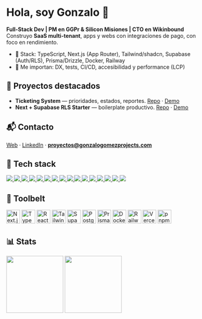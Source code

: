 # Hola, soy Gonzalo 👋
**Full-Stack Dev | PM en GGPr & Silicon Misiones | CTO en Wikinbound**  
Construyo **SaaS multi-tenant**, apps y webs con integraciones de pago, con foco en rendimiento.

- 🧰 Stack: TypeScript, Next.js (App Router), Tailwind/shadcn, Supabase (Auth/RLS), Prisma/Drizzle, Docker, Railway
- 🧪 Me importan: DX, tests, CI/CD, accesibilidad y performance (LCP)

## 🚀 Proyectos destacados
- **Ticketing System** — prioridades, estados, reportes. [Repo](#) · [Demo](#)
- **Next + Supabase RLS Starter** — boilerplate productivo. [Repo](#) · [Demo](#)

## 📬 Contacto
[Web](https://gonzalogomezprojects.com) · [LinkedIn](#) · **proyectos@gonzalogomezprojects.com**

## 🧱 Tech stack
<p align="left">
  <a href="https://nextjs.org" target="_blank">
    <img src="https://img.shields.io/badge/Next.js-000?style=for-the-badge&logo=nextdotjs&logoColor=white" />
  </a>
  <a href="https://www.typescriptlang.org/" target="_blank">
    <img src="https://img.shields.io/badge/TypeScript-3178C6?style=for-the-badge&logo=typescript&logoColor=white" />
  </a>
  <a href="https://react.dev/" target="_blank">
    <img src="https://img.shields.io/badge/React-20232A?style=for-the-badge&logo=react&logoColor=61DAFB" />
  </a>
  <a href="https://tailwindcss.com/" target="_blank">
    <img src="https://img.shields.io/badge/Tailwind-0EA5E9?style=for-the-badge&logo=tailwindcss&logoColor=white" />
  </a>
  <a href="https://ui.shadcn.com/" target="_blank">
    <img src="https://img.shields.io/badge/shadcn/ui-18181B?style=for-the-badge" />
  </a>
  <a href="https://supabase.com/" target="_blank">
    <img src="https://img.shields.io/badge/Supabase-3ECF8E?style=for-the-badge&logo=supabase&logoColor=111827" />
  </a>
  <a href="https://www.postgresql.org/" target="_blank">
    <img src="https://img.shields.io/badge/PostgreSQL-4169E1?style=for-the-badge&logo=postgresql&logoColor=white" />
  </a>
  <a href="https://www.prisma.io/" target="_blank">
    <img src="https://img.shields.io/badge/Prisma-0C344B?style=for-the-badge&logo=prisma&logoColor=white" />
  </a>
  <a href="https://orm.drizzle.team/" target="_blank">
    <img src="https://img.shields.io/badge/Drizzle%20ORM-0A0A0A?style=for-the-badge" />
  </a>
  <a href="https://www.docker.com/" target="_blank">
    <img src="https://img.shields.io/badge/Docker-2496ED?style=for-the-badge&logo=docker&logoColor=white" />
  </a>
  <a href="https://railway.app/" target="_blank">
    <img src="https://img.shields.io/badge/Railway-0B0D0E?style=for-the-badge&logo=railway&logoColor=white" />
  </a>
  <a href="https://vercel.com/" target="_blank">
    <img src="https://img.shields.io/badge/Vercel-000000?style=for-the-badge&logo=vercel&logoColor=white" />
  </a>
  <a href="https://pnpm.io/" target="_blank">
    <img src="https://img.shields.io/badge/pnpm-F69220?style=for-the-badge&logo=pnpm&logoColor=white" />
  </a>
  <a href="https://playwright.dev/" target="_blank">
    <img src="https://img.shields.io/badge/Playwright-2EAD33?style=for-the-badge&logo=playwright&logoColor=white" />
  </a>
  <a href="https://vitest.dev/" target="_blank">
    <img src="https://img.shields.io/badge/Vitest-6E9F18?style=for-the-badge&logo=vitest&logoColor=white" />
  </a>
  <a href="https://github.com/features/actions" target="_blank">
    <img src="https://img.shields.io/badge/GitHub%20Actions-2088FF?style=for-the-badge&logo=githubactions&logoColor=white" />
  </a>
</p>

## 🧩 Toolbelt
<p align="left">
  <a href="https://nextjs.org"><img alt="Next.js" height="36" src="https://cdn.simpleicons.org/nextdotjs/ffffff" /></a>
  <a href="https://www.typescriptlang.org/"><img alt="TypeScript" height="36" src="https://cdn.simpleicons.org/typescript/3178C6" /></a>
  <a href="https://react.dev/"><img alt="React" height="36" src="https://cdn.simpleicons.org/react/61DAFB" /></a>
  <a href="https://tailwindcss.com/"><img alt="Tailwind CSS" height="36" src="https://cdn.simpleicons.org/tailwindcss/38BDF8" /></a>
  <a href="https://supabase.com/"><img alt="Supabase" height="36" src="https://cdn.simpleicons.org/supabase/3ECF8E" /></a>
  <a href="https://www.postgresql.org/"><img alt="PostgreSQL" height="36" src="https://cdn.simpleicons.org/postgresql/4169E1" /></a>
  <a href="https://www.prisma.io/"><img alt="Prisma" height="36" src="https://cdn.simpleicons.org/prisma/2D3748" /></a>
  <a href="https://www.docker.com/"><img alt="Docker" height="36" src="https://cdn.simpleicons.org/docker/2496ED" /></a>
  <a href="https://railway.app/"><img alt="Railway" height="36" src="https://cdn.simpleicons.org/railway/0B0D0E" /></a>
  <a href="https://vercel.com/"><img alt="Vercel" height="36" src="https://cdn.simpleicons.org/vercel/ffffff" /></a>
  <a href="https://pnpm.io/"><img alt="pnpm" height="36" src="https://cdn.simpleicons.org/pnpm/F69220" /></a>
</p>

## 📊 Stats
<p align="left">
  <img src="https://github-readme-stats.vercel.app/api?username=gonzalogomezprojects&show_icons=true&hide_border=true" height="150" />
  <img src="https://github-readme-stats.vercel.app/api/top-langs/?username=gonzalogomezprojects&layout=compact&hide_border=true" height="150" />
</p>
